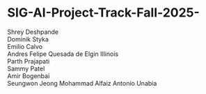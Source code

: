# SIG-AI-Project-Track-Fall-2025-
Shrey Deshpande  
Dominik Styka  
Emilio Calvo  
Andres Felipe Quesada de Elgin Illinois  
Parth Prajapati  
Sammy Patel  
Amir Bogenbai  
Seungwon Jeong
Mohammad Alfaiz
Antonio Unabia